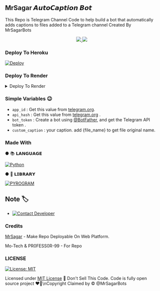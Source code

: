 ## <b>MrSagar 𝘼𝙪𝙩𝙤𝘾𝙖𝙥𝙩𝙞𝙤𝙣 𝘽𝙤𝙩</b>

This Repo is Telegram Channel Code to help build a bot that automatically adds captions to files added to a Telegram channel Created By MrSagarBots


  </a>
</p>
<p align="center">
  <a href="https://github.com/MrSagarBots/MrSagar-AutoCaption-Bot/stargazers">
    <img src="https://img.shields.io/github/stars/PR0FESS0R-99/AutoCaptionBot-V1?style=social">

  </a>
  
  <a href="https://github.com/MrSagarBots/MrSagar-AutoCaption-Bott/fork">
    <img src="https://img.shields.io/github/forks/PR0FESS0R-99/AutoCaptionBot-V1?label=Fork&style=social">

  </a>  
</p>


### Deploy To Heroku
[![Deploy](https://www.herokucdn.com/deploy/button.svg)](https://heroku.com/deploy?template=https://github.com/MrSagarBots/MrSagar-AutoCaption-Bot)  

### Deploy To Render 

<details><summary>Deploy To Render</summary>
<br>
<b>
Use these commands:
<br>
<br>
• Build Command: <code>pip3 install -U -r requirements.txt</code>
<br>
<br>
• Start Command: <code>gunicorn app:app & python3 main.py</code>
<br>
<br>
Go to https://uptimerobot.com/ and add a monitor to keep your bot alive.
<br>
<br>
Use these settings when adding a monitor:</b>
<br>
<br>
<img src="https://telegra.ph/file/a79a156e44f43c9833b50.jpg" alt="render template">
<br>
<br>
<b>Click on the below button to deploy directly to render ↓</b>
<br>
<br>
<a href="https://render.com/deploy?repo=https://github.com/MrSagarBots/MrSagar-AutoCaption-Bot/tree/main">
<img src="https://render.com/images/deploy-to-render-button.svg" alt="Deploy to Render">
</a>
</details>

### Simple Variables 😉

* `app_id` : Get this value from [telegram.org](https://my.telegram.org/apps).
* `api_hash` : Get this value from [telegram.org](https://my.telegram.org/apps) .
* `bot_token` : Create a bot using [@BotFather](https://telegram.dog/BotFather), and get the Telegram API token .
* `custom_caption` : your caption. add {file_name} to get file original name.

### Made With 

● 📚 𝗟𝗔𝗡𝗚𝗨𝗔𝗚𝗘

[![Python](https://img.shields.io/badge/python-3670A0?style=for-the-badge&logo=python&logoColor=ffdd54)](https://www.python.org)

● 🧮 𝗟𝗜𝗕𝗥𝗔𝗥𝗬

[![PYROGRAM](https://img.shields.io/badge/%F0%9F%94%A5-PYROGRAM%20-orange)](https://docs.pyrogram.org)


## Note 🏷️
 
* [![Contact Developer](https://img.shields.io/static/v1?label=Contact+Developer&message=On+Telegram&color=critical)](https://telegram.me/MrSagarBots)

### Credits
[MrSagar](https://github.com/MrSagarBots) - Make Repo Deployable On Web Platform. 

Mo-Tech & PR0FESS0R-99 - For Repo

### LICENSE

[![License: MIT](https://img.shields.io/badge/License-MIT-yellow.svg)](https://github.com/MrSagarBots/MrSagar-AutoCaption-Bot-V1/blob/main/LICENSE)

Licensed under [MIT License](https://github.com/MrSagarBots/MrSagar-AutoCaption-Bot/blob/main/LICENSE)
🚫 Don't Sell This Code. Code is fully open source project ❤️‍🔥\nCopyright Claimed by © @MrSagarBots











